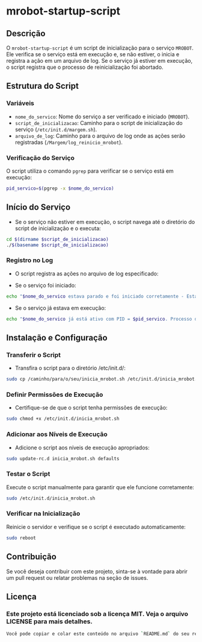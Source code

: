 # mrobot-startup-script

## Descrição

O `mrobot-startup-script` é um script de inicialização para o serviço `MROBOT`. Ele verifica se o serviço está em execução e, se não estiver, o inicia e registra a ação em um arquivo de log. Se o serviço já estiver em execução, o script registra que o processo de reinicialização foi abortado.

## Estrutura do Script

### Variáveis

- `nome_do_servico`: Nome do serviço a ser verificado e iniciado (`MROBOT`).
- `script_de_inicializacao`: Caminho para o script de inicialização do serviço (`/etc/init.d/margem.sh`).
- `arquivo_de_log`: Caminho para o arquivo de log onde as ações serão registradas (`/Margem/log_reinicio_mrobot`).

### Verificação do Serviço

O script utiliza o comando `pgrep` para verificar se o serviço está em execução:
```bash
pid_servico=$(pgrep -x $nome_do_servico)
```

## Início do Serviço

- Se o serviço não estiver em execução, o script navega até o diretório do script de inicialização e o executa:

```bash
cd $(dirname $script_de_inicializacao)
./$(basename $script_de_inicializacao)
```
### Registro no Log
- O script registra as ações no arquivo de log especificado:

- Se o serviço foi iniciado:
```bash
echo "$nome_do_servico estava parado e foi iniciado corretamente - Está em execução com o PID = $(pgrep -x $nome_do_servico) em $(date)" >> $arquivo_de_log
```
- Se o serviço já estava em execução:
```bash
echo "$nome_do_servico já está ativo com PID = $pid_servico. Processo de reinicialização abortado." >> $arquivo_de_log
```
## Instalação e Configuração

### Transferir o Script
- Transfira o script para o diretório /etc/init.d/:
```bash
sudo cp /caminho/para/o/seu/inicia_mrobot.sh /etc/init.d/inicia_mrobot.sh
```
### Definir Permissões de Execução
- Certifique-se de que o script tenha permissões de execução:
```bash
sudo chmod +x /etc/init.d/inicia_mrobot.sh
```
### Adicionar aos Níveis de Execução
- Adicione o script aos níveis de execução apropriados:
```bash
sudo update-rc.d inicia_mrobot.sh defaults
```
### Testar o Script
Execute o script manualmente para garantir que ele funcione corretamente:
```bash
sudo /etc/init.d/inicia_mrobot.sh
```
### Verificar na Inicialização
Reinicie o servidor e verifique se o script é executado automaticamente:
```bash
sudo reboot
```
## Contribuição
Se você deseja contribuir com este projeto, sinta-se à vontade para abrir um pull request ou relatar problemas na seção de issues.

## Licença

### Este projeto está licenciado sob a licença MIT. Veja o arquivo LICENSE para mais detalhes.

```bash
Você pode copiar e colar este conteúdo no arquivo `README.md` do seu repositório. Se precisar de mais alguma coisa ou tiver outras perguntas, estou aqui para ajudar!
```
